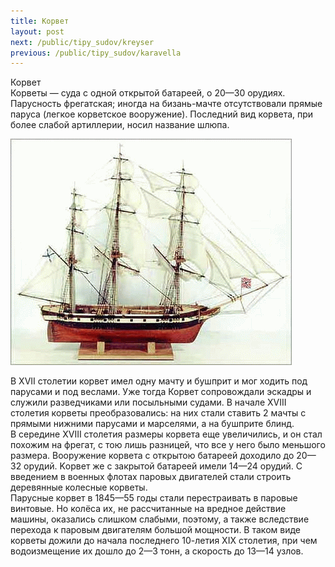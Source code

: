 ```yaml
---
title: Корвет
layout: post
next: /public/tipy_sudov/kreyser
previous: /public/tipy_sudov/karavella
---
```


Корвет  
Корветы — суда с одной открытой батареей, о 20—30 орудиях. Парусность фрегатская; иногда на бизань-мачте отсутствовали прямые паруса (легкое корветское вооружение). Последний вид корвета, при более слабой артиллерии, носил название шлюпа.  
  

![](/assets/img/suda/korvet.gif)  

  
В XVII столетии корвет имел одну мачту и бушприт и мог ходить под парусами и под веслами. Уже тогда Корвет сопровождали эскадры и служили разведчиками или посыльными судами. В начале XVIII столетия корветы преобразовались: на них стали ставить 2 мачты с прямыми нижними парусами и марселями, a на бушприте блинд.   
В середине XVIII столетия размеры корвета еще увеличились, и он стал похожим на фрегат, с тою лишь разницей, что все у него было меньшого размера. Вооружение корвета с открытою батареей доходило до 20—32 opудий. Kорвет же с закрытой батареей имели 14—24 орудий. С введением в военных флотах паровых двигателей стали строить деревянные колесные корветы.   
Парусные корвет в 1845—55 годы стали перестраивать в паровые винтовые. Но колёса их, не рассчитанные на вредное действие машины, оказались слишком слабыми, поэтому, a также вследствие перехода к паровым двигателям большой мощности. В таком виде корветы дожили до начала последнего 10-летия XIX столетия, при чем водоизмещение их дошло до 2—3 тонн, a скорость до 13—14 узлов.   
 